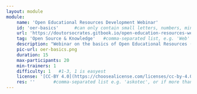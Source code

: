 ```yaml
---
layout: module
module:
    name: 'Open Educational Resources Development Webinar'
    id: 'oer-basics'      #can only contain small letters, numbers, minus and underscore. needs to be the same as the file name
    url: 'https://doutorsocrates.gitbook.io/open-education-resources-webinar/'     #url that is linked in the table view, can be empty
    tag: 'Open Source & Knowledge'   #comma-separated list, e.g. 'Web' or if more than 1: 'Open Source, Hardware & Repair, Sustainability, Media & Art, Community & Moderation, Data_Security & Research'
    description: "Webinar on the basics of Open Educational Resources (OERs), where you will learn about the basic concepts, benefits and challenges of creating and sharing OERs. This webinar module focusses on the planning and organising OERs and example templates. ([Image CC-BY](https://en.wikipedia.org/wiki/Open_educational_resources))"
    pic-url: oer-basics.png
    duration: 15
    max-participants: 20
    min-trainers: 1
    difficulty: 1   #1-3, 1 is easyest
    license: '[CC-BY 4.0](https://choosealicense.com/licenses/cc-by-4.0/)'
    res: ''       #comma-separated list e.g. 'askotec', or if more than 1: 'askotec, ohg'
---  
```

